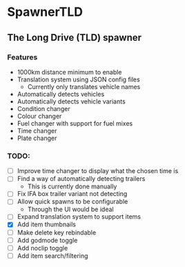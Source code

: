 # SpawnerTLD
## The Long Drive (TLD) spawner

### Features
- 1000km distance minimum to enable
- Translation system using JSON config files
  - Currently only translates vehicle names
- Automatically detects vehicles
- Automatically detects vehicle variants 
- Condition changer
- Colour changer
- Fuel changer with support for fuel mixes
- Time changer
- Plate changer

### TODO:
- [ ] Improve time changer to display what the chosen time is
- [ ] Find a way of automatically detecting trailers
  - This is currently done manually
- [ ] Fix IFA box trailer variant not detecting
- [ ] Allow quick spawns to be configurable
  - Through the UI would be ideal
- [ ] Expand translation system to support items 
- [x] Add item thumbnails
- [ ] Make delete key rebindable
- [ ] Add godmode toggle
- [ ] Add noclip toggle
- [ ] Add item search/filtering
